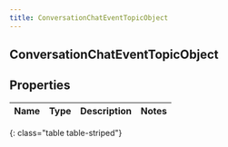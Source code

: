 ```yaml
---
title: ConversationChatEventTopicObject
---
```

## ConversationChatEventTopicObject

## Properties

|Name | Type | Description | Notes|
|------------ | ------------- | ------------- | -------------|
{: class="table table-striped"}



